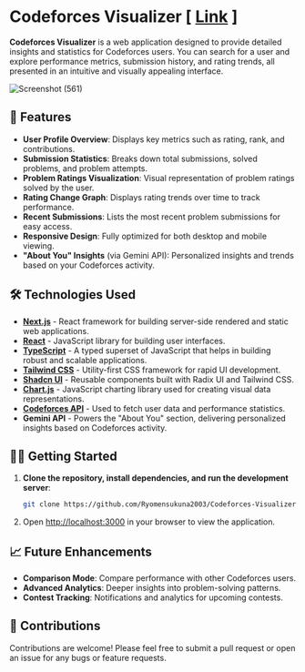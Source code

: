 # Codeforces Visualizer  [ **[Link](https://cf-visualizer-omega.vercel.app/)** ]

**Codeforces Visualizer** is a web application designed to provide detailed insights and statistics for Codeforces users. You can search for a user and explore performance metrics, submission history, and rating trends, all presented in an intuitive and visually appealing interface.


![Screenshot (561)](https://github.com/user-attachments/assets/e2a59808-37c2-42c0-835c-80c920da9c1a)

## 🚀 Features

- **User Profile Overview**: Displays key metrics such as rating, rank, and contributions.
- **Submission Statistics**: Breaks down total submissions, solved problems, and problem attempts.
- **Problem Ratings Visualization**: Visual representation of problem ratings solved by the user.
- **Rating Change Graph**: Displays rating trends over time to track performance.
- **Recent Submissions**: Lists the most recent problem submissions for easy access.
- **Responsive Design**: Fully optimized for both desktop and mobile viewing.
- **"About You" Insights** (via Gemini API): Personalized insights and trends based on your Codeforces activity.

## 🛠️ Technologies Used

- **[Next.js](https://nextjs.org/)** - React framework for building server-side rendered and static web applications.
- **[React](https://reactjs.org/)** - JavaScript library for building user interfaces.
- **[TypeScript](https://www.typescriptlang.org/)** - A typed superset of JavaScript that helps in building robust and scalable applications.
- **[Tailwind CSS](https://tailwindcss.com/)** - Utility-first CSS framework for rapid UI development.
- **[Shadcn UI](https://ui.shadcn.com/)** - Reusable components built with Radix UI and Tailwind CSS.
- **[Chart.js](https://www.chartjs.org/)** - JavaScript charting library used for creating visual data representations.
- **[Codeforces API](https://codeforces.com/apiHelp)** - Used to fetch user data and performance statistics.
- **Gemini API** - Powers the "About You" section, delivering personalized insights based on Codeforces activity.

## 🧑‍💻 Getting Started

1. **Clone the repository, install dependencies, and run the development server**:
   ```bash
   git clone https://github.com/Ryomensukuna2003/Codeforces-Visualizer.git && cd Codeforces-Visualizer && npm i && npm run dev

4. Open [http://localhost:3000](http://localhost:3000) in your browser to view the application.

## 📈 Future Enhancements

- **Comparison Mode**: Compare performance with other Codeforces users.
- **Advanced Analytics**: Deeper insights into problem-solving patterns.
- **Contest Tracking**: Notifications and analytics for upcoming contests.

## 👥 Contributions

Contributions are welcome! Please feel free to submit a pull request or open an issue for any bugs or feature requests.
